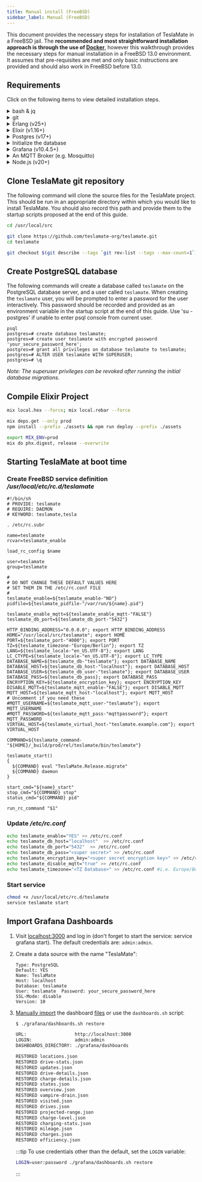 ```yaml
---
title: Manual install (FreeBSD)
sidebar_label: Manual (FreeBSD)
---
```


This document provides the necessary steps for installation of TeslaMate in a FreeBSD jail. The **recommended and most straightforward installation approach is through the use of [Docker](docker.md)**, however this walkthrough provides the necessary steps for manual installation in a FreeBSD 13.0 environment.
It assumes that pre-requisites are met and only basic instructions are provided and should also work in FreeBSD before 13.0.

## Requirements

Click on the following items to view detailed installation steps.

<details>
  <summary>bash & jq</summary>

```bash
pkg install bash jq
bash
```

For simplicity reasons, follow the rest of the tutorial in bash rather the csh.

</details>

<details>
  <summary>git</summary>

```bash
pkg install git
```

</details>

<details>
  <summary>Erlang (v25+)</summary>

```bash
pkg install erlang
```

</details>

<details>
  <summary>Elixir (v1.16+)</summary>

```bash
pkg install elixir
```

</details>

<details>
  <summary>Postgres (v17+)</summary>

```bash
pkg install postgresql17-server-17.0
pkg install postgresql17-contrib-17.0
echo postgres_enable="yes" >> /etc/rc.conf
```

</details>

<details>
  <summary>Initialize the database</summary>

```bash
service postgresql initdb
```

</details>

<details>
  <summary>Grafana (v10.4.5+)</summary>

(might be obsolete with Grafana 9, I had no issues with a fresh install) The latest Grafana from ports/pkg has a startup issue with the rc script, starting via rc.local is the workaround.

```bash
pkg install grafana-10.4.5_1
echo grafana_enable="yes" >> /etc/rc.conf
# Only needed if grafana fails to start via rc.conf
echo "cd /tmp && /usr/local/etc/rc.d/grafana onestart" >> /etc/rc.local
```

</details>

<details>
  <summary>An MQTT Broker (e.g. Mosquitto)</summary>

```bash
pkg install mosquitto
echo mosquitto_enable="yes" >> /etc/rc.conf
```

</details>

<details>
  <summary>Node.js (v20+)</summary>

```bash
pkg install node20-20.18.1
pkg install npm-node20-10.9.0
```

</details>

## Clone TeslaMate git repository

The following command will clone the source files for the TeslaMate project. This should be run in an appropriate directory within which you would like to install TeslaMate. You should also record this path and provide them to the startup scripts proposed at the end of this guide.

```bash
cd /usr/local/src

git clone https://github.com/teslamate-org/teslamate.git
cd teslamate

git checkout $(git describe --tags `git rev-list --tags --max-count=1`) # Checkout the latest stable version
```

## Create PostgreSQL database

The following commands will create a database called `teslamate` on the PostgreSQL database server, and a user called `teslamate`. When creating the `teslamate` user, you will be prompted to enter a password for the user interactively. This password should be recorded and provided as an environment variable in the startup script at the end of this guide. Use 'su - postgres' if unable to enter psql console from current user.

```console
psql
postgres=# create database teslamate;
postgres=# create user teslamate with encrypted password 'your_secure_password_here';
postgres=# grant all privileges on database teslamate to teslamate;
postgres=# ALTER USER teslamate WITH SUPERUSER;
postgres=# \q
```

_Note: The superuser privileges can be revoked after running the initial database migrations._

## Compile Elixir Project

```bash
mix local.hex --force; mix local.rebar --force

mix deps.get --only prod
npm install --prefix ./assets && npm run deploy --prefix ./assets

export MIX_ENV=prod
mix do phx.digest, release --overwrite
```

## Starting TeslaMate at boot time

### Create FreeBSD service definition _/usr/local/etc/rc.d/teslamate_

```console
#!/bin/sh
# PROVIDE: teslamate
# REQUIRE: DAEMON
# KEYWORD: teslamate,tesla

. /etc/rc.subr

name=teslamate
rcvar=teslamate_enable

load_rc_config $name

user=teslamate
group=teslamate

#
# DO NOT CHANGE THESE DEFAULT VALUES HERE
# SET THEM IN THE /etc/rc.conf FILE
#
teslamate_enable=${teslamate_enable-"NO"}
pidfile=${teslamate_pidfile-"/var/run/${name}.pid"}

teslamate_enable_mqtt=${teslamate_enable_mqtt-"FALSE"}
teslamate_db_port=${teslamate_db_port-"5432"}

HTTP_BINDING_ADDRESS="0.0.0.0"; export HTTP_BINDING_ADDRESS
HOME="/usr/local/src/teslamate"; export HOME
PORT=${teslamate_port-"4000"}; export PORT
TZ=${teslamate_timezone-"Europe/Berlin"}; export TZ
LANG=${teslamate_locale-"en_US.UTF-8"}; export LANG
LC_CTYPE=${teslamate_locale-"en_US.UTF-8"}; export LC_TYPE
DATABASE_NAME=${teslamate_db-"teslamate"}; export DATABASE_NAME
DATABASE_HOST=${teslamate_db_host-"localhost"}; export DATABASE_HOST
DATABASE_USER=${teslamate_db_user-"teslamate"}; export DATABASE_USER
DATABASE_PASS=${teslamate_db_pass}; export DATABASE_PASS
ENCRYPTION_KEY=${teslamate_encryption_key}; export ENCRYPTION_KEY
DISABLE_MQTT=${teslamate_mqtt_enable-"FALSE"}; export DISABLE_MQTT
MQTT_HOST=${teslamate_mqtt_host-"localhost"}; export MQTT_HOST
# Uncomment if you need these
#MQTT_USERNAME=${teslamate_mqtt_user-"teslamate"}; export MQTT_USERNAME
#MQTT_PASSWORD=${teslamate_mqtt_pass-"mqttpassword"}; export MQTT_PASSWORD
VIRTUAL_HOST=${teslamate_virtual_host-"teslamate.example.com"}; export VIRTUAL_HOST

COMMAND=${teslamate_command-"${HOME}/_build/prod/rel/teslamate/bin/teslamate"}

teslamate_start()
{
  ${COMMAND} eval "TeslaMate.Release.migrate"
  ${COMMAND} daemon
}

start_cmd="${name}_start"
stop_cmd="${COMMAND} stop"
status_cmd="${COMMAND} pid"

run_rc_command "$1"
```

### Update _/etc/rc.conf_

```bash
echo teslamate_enable="YES" >> /etc/rc.conf
echo teslamate_db_host="localhost"  >> /etc/rc.conf
echo teslamate_db_port="5432"  >> /etc/rc.conf
echo teslamate_db_pass="<super secret>" >> /etc/rc.conf
echo teslamate_encryption_key="<super secret encryption key>" >> /etc/rc.conf
echo teslamate_disable_mqtt="true" >> /etc/rc.conf
echo teslamate_timezone="<TZ Database>" >> /etc/rc.conf #i.e. Europe/Berlin, America/Los_Angeles
```

### Start service

```bash
chmod +x /usr/local/etc/rc.d/teslamate
service teslamate start
```

## Import Grafana Dashboards

1.  Visit [localhost:3000](http://localhost:3000) and log in (don't forget to start the service: service grafana start). The default credentials are: `admin:admin`.

2.  Create a data source with the name "TeslaMate":

    ```
    Type: PostgreSQL
    Default: YES
    Name: TeslaMate
    Host: localhost
    Database: teslamate
    User: teslamate  Password: your_secure_password_here
    SSL-Mode: disable
    Version: 10
    ```

3.  [Manually import](https://grafana.com/docs/reference/export_import/#importing-a-dashboard) the dashboard [files](https://github.com/teslamate-org/teslamate/tree/master/grafana/dashboards) or use the `dashboards.sh` script:

    ```bash
    $ ./grafana/dashboards.sh restore

    URL:                  http://localhost:3000
    LOGIN:                admin:admin
    DASHBOARDS_DIRECTORY: ./grafana/dashboards

    RESTORED locations.json
    RESTORED drive-stats.json
    RESTORED updates.json
    RESTORED drive-details.json
    RESTORED charge-details.json
    RESTORED states.json
    RESTORED overview.json
    RESTORED vampire-drain.json
    RESTORED visited.json
    RESTORED drives.json
    RESTORED projected-range.json
    RESTORED charge-level.json
    RESTORED charging-stats.json
    RESTORED mileage.json
    RESTORED charges.json
    RESTORED efficiency.json
    ```

    :::tip
    To use credentials other than the default, set the `LOGIN` variable:

    ```bash
    LOGIN=user:password ./grafana/dashboards.sh restore
    ```

    :::
